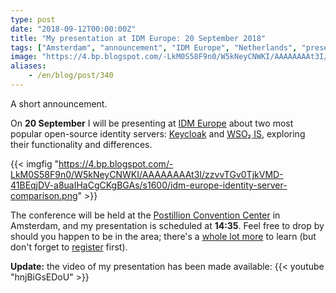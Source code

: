 ```yaml
---
type: post
date: "2018-09-12T00:00:00Z"
title: "My presentation at IDM Europe: 20 September 2018"
tags: ["Amsterdam", "announcement", "IDM Europe", "Netherlands", "presentation"]
image: "https://4.bp.blogspot.com/-LkM0S58F9n0/W5kNeyCNWKI/AAAAAAAAt3I/zzvvTGv0TjkVMD-41BEqjDV-a8uaIHaCgCKgBGAs/s1600/idm-europe-identity-server-comparison.png"
aliases:
    - /en/blog/post/340
---
```


A short announcement.

On **20 September** I will be presenting at [IDM Europe](https://whitehallmedia.co.uk/idmeuropesep2018/) about two most popular open-source identity servers: [Keycloak](https://www.keycloak.org/) and [WSO₂ IS](https://wso2.com/identity-and-access-management/), exploring their functionality and differences.

<!--more-->

{{< imgfig "https://4.bp.blogspot.com/-LkM0S58F9n0/W5kNeyCNWKI/AAAAAAAAt3I/zzvvTGv0TjkVMD-41BEqjDV-a8uaIHaCgCKgBGAs/s1600/idm-europe-identity-server-comparison.png" >}}

The conference will be held at the [Postillion Convention Center](https://www.postillionhotels.com/en-gb/conferenties-events/amsterdam) in Amsterdam, and my presentation is scheduled at **14:35**. Feel free to drop by should you happen to be in the area; there's a [whole lot more](https://whitehallmedia.co.uk/idmeuropesep2018/programme/) to learn (but don't forget to [register](https://whitehallmedia.co.uk/idmeuropesep2018/registration) first).

**Update:** the video of my presentation has been made available:
{{< youtube "hnjBiGsEDoU" >}}
